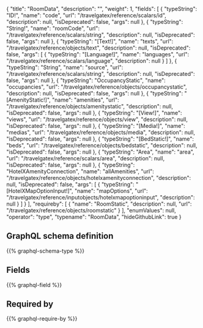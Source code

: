 {
  "title": "RoomData",
  "description": "",
  "weight": 1,
  "fields": [
    {
      "typeString": "ID!",
      "name": "code",
      "url": "/travelgatex/reference/scalars/id",
      "description": null,
      "isDeprecated": false,
      "args": null
    },
    {
      "typeString": "String!",
      "name": "roomCode",
      "url": "/travelgatex/reference/scalars/string",
      "description": null,
      "isDeprecated": false,
      "args": null
    },
    {
      "typeString": "[Text!]",
      "name": "texts",
      "url": "/travelgatex/reference/objects/text",
      "description": null,
      "isDeprecated": false,
      "args": [
        {
          "typeString": "[Language!]",
          "name": "languages",
          "url": "/travelgatex/reference/scalars/language",
          "description": null
        }
      ]
    },
    {
      "typeString": "String",
      "name": "source",
      "url": "/travelgatex/reference/scalars/string",
      "description": null,
      "isDeprecated": false,
      "args": null
    },
    {
      "typeString": "OccupancyStatic",
      "name": "occupancies",
      "url": "/travelgatex/reference/objects/occupancystatic",
      "description": null,
      "isDeprecated": false,
      "args": null
    },
    {
      "typeString": "[AmenityStatic!]",
      "name": "amenities",
      "url": "/travelgatex/reference/objects/amenitystatic",
      "description": null,
      "isDeprecated": false,
      "args": null
    },
    {
      "typeString": "[View!]",
      "name": "views",
      "url": "/travelgatex/reference/objects/view",
      "description": null,
      "isDeprecated": false,
      "args": null
    },
    {
      "typeString": "[Media!]",
      "name": "medias",
      "url": "/travelgatex/reference/objects/media",
      "description": null,
      "isDeprecated": false,
      "args": null
    },
    {
      "typeString": "[BedStatic!]",
      "name": "beds",
      "url": "/travelgatex/reference/objects/bedstatic",
      "description": null,
      "isDeprecated": false,
      "args": null
    },
    {
      "typeString": "Area",
      "name": "area",
      "url": "/travelgatex/reference/scalars/area",
      "description": null,
      "isDeprecated": false,
      "args": null
    },
    {
      "typeString": "HotelXAmenityConnection",
      "name": "allAmenities",
      "url": "/travelgatex/reference/objects/hotelxamenityconnection",
      "description": null,
      "isDeprecated": false,
      "args": [
        {
          "typeString": "[HotelXMapOptionInput!]",
          "name": "mapOptions",
          "url": "/travelgatex/reference/inputobjects/hotelxmapoptioninput",
          "description": null
        }
      ]
    }
  ],
  "requireby": [
    {
      "name": "RoomStatic",
      "description": null,
      "url": "/travelgatex/reference/objects/roomstatic"
    }
  ],
  "enumValues": null,
  "operator": "type",
  "typename": "RoomData",
  "hideGithubLink": true
}
## GraphQL schema definition

{{% graphql-schema-type %}}

## Fields

{{% graphql-field %}}

## Required by

{{% graphql-require-by %}}
